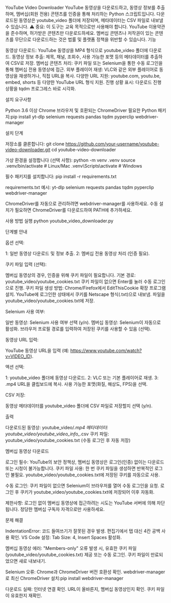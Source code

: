 YouTube Video Downloader
YouTube 동영상을 다운로드하고, 동영상 정보를 추출하며, 멤버십(회원 전용) 콘텐츠를 인증을 통해 처리하는 Python 스크립트입니다. 다운로드된 동영상은 youtube_video 폴더에 저장되며, 메타데이터는 CSV 파일로 내보낼 수 있습니다.
⚠️ 중요: 이 도구는 교육 목적으로만 사용해야 합니다. YouTube 이용약관을 준수하며, 허가받은 콘텐츠만 다운로드하세요. 멤버십 콘텐츠나 저작권이 있는 콘텐츠를 무단으로 다운로드하는 것은 법률 및 플랫폼 정책을 위반할 수 있습니다.
기능

동영상 다운로드: YouTube 동영상을 MP4 형식으로 youtube_video 폴더에 다운로드.
동영상 정보 추출: 제목, 채널, 조회수, 사용 가능한 포맷 등의 메타데이터를 추출하여 CSV로 저장.
멤버십 콘텐츠 처리: 쿠키 파일 또는 Selenium을 통한 수동 로그인을 통해 멤버십 전용 동영상에 접근.
외부 플레이어 재생: VLC와 같은 외부 플레이어로 동영상을 재생하거나, 직접 URL을 복사.
다양한 URL 지원: youtube.com, youtu.be, embed, shorts 등 다양한 YouTube URL 형식 지원.
진행 상황 표시: 다운로드 진행 상황을 tqdm 프로그레스 바로 시각화.

설치
요구사항

Python 3.6 이상
Chrome 브라우저 및 호환되는 ChromeDriver
필요한 Python 패키지:pip install yt-dlp selenium requests pandas tqdm pyperclip webdriver-manager



설치 단계

저장소를 클론합니다:
git clone https://github.com/your-username/youtube-video-downloader.git
cd youtube-video-downloader


가상 환경을 설정합니다 (선택 사항):
python -m venv .venv
source .venv/bin/activate  # Linux/Mac
.venv\Scripts\activate  # Windows


필수 패키지를 설치합니다:
pip install -r requirements.txt

requirements.txt 예시:
yt-dlp
selenium
requests
pandas
tqdm
pyperclip
webdriver-manager


ChromeDriver를 자동으로 관리하려면 webdriver-manager를 사용하세요. 수동 설치가 필요하면 ChromeDriver를 다운로드하여 PATH에 추가하세요.


사용 방법
실행
python youtube_video_downloader.py

단계별 안내

옵션 선택:

1: 일반 동영상 다운로드 및 정보 추출.
2: 멤버십 전용 동영상 처리 (인증 필요).


쿠키 파일 입력 (선택):

멤버십 동영상의 경우, 인증을 위해 쿠키 파일이 필요합니다.
기본 경로: youtube_video/youtube_cookies.txt
쿠키 파일이 없으면 Enter를 눌러 수동 로그인으로 진행.
쿠키 파일 생성 방법:
Chrome/Firefox에서 EditThisCookie 확장 프로그램 설치.
YouTube에 로그인한 상태에서 쿠키를 Netscape 형식(.txt)으로 내보냄.
파일을 youtube_video/youtube_cookies.txt에 저장.




Selenium 사용 여부:

일반 동영상: Selenium 사용 여부 선택 (y/n).
멤버십 동영상: Selenium이 자동으로 활성화.
브라우저 프로필 경로를 입력하여 저장된 쿠키를 사용할 수 있음 (선택).


동영상 URL 입력:

YouTube 동영상 URL을 입력 (예: https://www.youtube.com/watch?v=VIDEO_ID).


액션 선택:

1: youtube_video 폴더에 동영상 다운로드.
2: VLC 또는 기본 플레이어로 재생.
3: .mp4 URL을 클립보드에 복사.
사용 가능한 포맷(화질, 해상도, FPS)을 선택.


CSV 저장:

동영상 메타데이터를 youtube_video 폴더에 CSV 파일로 저장할지 선택 (y/n).



출력

다운로드된 동영상: youtube_video/*.mp4
메타데이터: youtube_video/youtube_video_info_*.csv
쿠키 파일: youtube_video/youtube_cookies.txt (수동 로그인 후 자동 저장)

멤버십 동영상 다운로드

로그인 필수: YouTube의 보안 정책상, 멤버십 동영상은 로그인(인증) 없이는 다운로드 또는 시청이 불가능합니다.
쿠키 파일 사용:
한 번 쿠키 파일을 생성하면 반복적인 로그인 불필요.
youtube_video/youtube_cookies.txt에 저장된 쿠키를 자동으로 사용.


수동 로그인:
쿠키 파일이 없으면 Selenium이 브라우저를 열어 수동 로그인을 요청.
로그인 후 쿠키가 youtube_video/youtube_cookies.txt에 저장되어 이후 자동화.


제한사항:
로그인 없이 멤버십 동영상에 접근하려는 시도는 YouTube 서버에 의해 차단됩니다.
정당한 멤버십 구독자 자격으로만 사용하세요.



문제 해결

IndentationError:
코드 들여쓰기가 잘못된 경우 발생. 편집기에서 탭 대신 4칸 공백 사용 확인.
VS Code 설정: Tab Size: 4, Insert Spaces 활성화.


멤버십 동영상 에러:
"Members-only" 오류 발생 시, 유효한 쿠키 파일(youtube_video/youtube_cookies.txt) 제공 또는 수동 로그인.
쿠키 파일이 만료되었으면 새로 내보내기.


Selenium 오류:
Chrome과 ChromeDriver 버전 호환성 확인.
webdriver-manager로 최신 ChromeDriver 설치:pip install webdriver-manager




다운로드 실패:
인터넷 연결 확인.
URL이 올바른지, 멤버십 동영상인지 확인.
쿠키 파일이 유효한지 재확인.

